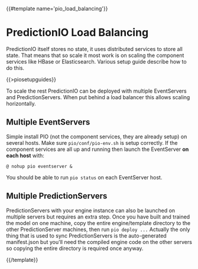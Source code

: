 {{#template name='pio_load_balancing'}}

# PredictionIO Load Balancing

PredictionIO itself stores no state, it uses distributed services to store all state. That means that so scale it most work is on scaling the component services like HBase or Elasticsearch. Various setup guide describe how to do this.

{{>piosetupguides}}

To scale the rest PredictionIO can be deployed with multiple EventServers and PredictionServers. When put behind a load balancer this allows scaling horizontally.

## Multiple EventServers

Simple install PIO (not the component services, they are already setup) on several hosts. Make sure `pio/conf/pio-env.sh` is setup correctly. If the component services are all up and running then launch the EventServer **on each host** with:
  
    @ nohup pio eventserver &

You should be able to run `pio status` on each EventServer host.

## Multiple PredictionServers

PredictionServers with your engine instance can also be launched on multiple servers but requires an extra step. Once you have built and trained the model on one machine, copy the entire engine/template directory to the other PredictionServer machines, then run `pio deploy ...` Actually the only thing that is used to sync PredictionServers is the auto-generated manifest.json but you'll need the compiled engine code on the other servers so copying the entire directory is required once anyway. 
 
{{/template}}
